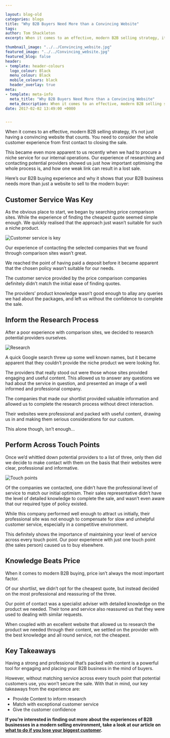 ```yaml
--- 

layout: blog-old
categories: blogs
title: "Why B2B Buyers Need More than a Convincing Website"
tags:
author: Tom Shackleton
excerpt: When it comes to an effective, modern B2B selling strategy, it’s not just having a convincing website that counts. You need to consider the whole customer experience from first contact to closing the sale.

thumbnail_image: "../../Convincing_website.jpg"
featured_image: "../../Convincing_website.jpg"
featured_blog: false
header:
- template: header-colours
  logo_colour: Black
  menu_colour: Black
  mobile_colours: black
  header_overlay: true
meta:
- template: meta-info
  meta_title: "Why B2B Buyers Need More than a Convincing Website"
  meta_description: When it comes to an effective, modern B2B selling strategy, it’s not just having a convincing website that counts. You need to consider the whole customer experience from first contact to closing the sale.
date: 2017-02-02 13:49:00 +0000


--- 
```

When it comes to an effective, modern B2B selling strategy, it’s not just having a convincing website that counts. You need to consider the whole customer experience from first contact to closing the sale.

This became even more apparent to us recently when we had to procure a niche service for our internal operations. Our experience of researching and contacting potential providers showed us just how important optimising the whole process is, and how one weak link can result in a lost sale.

Here’s our B2B buying experience and why it shows that your B2B business needs more than just a website to sell to the modern buyer:

  

Customer Service Was Key
------------------------

As the obvious place to start, we began by searching price comparison sites. While the experience of finding the cheapest quote seemed simple enough. We quickly realised that the approach just wasn’t suitable for such a niche product.

![Customer service is key](../../Customer_is_key.jpg)

Our experience of contacting the selected companies that we found through comparison sites wasn’t great.

We reached the point of having paid a deposit before it became apparent that the chosen policy wasn’t suitable for our needs.

The customer service provided by the price comparison companies definitely didn’t match the initial ease of finding quotes.

The providers’ product knowledge wasn’t good enough to allay any queries we had about the packages, and left us without the confidence to complete the sale.

  

Inform the Research Process
---------------------------

After a poor experience with comparison sites, we decided to research potential providers ourselves.

![Research](../../research.jpg)

A quick Google search threw up some well known names, but it became apparent that they couldn’t provide the niche product we were looking for.

The providers that really stood out were those whose sites provided engaging and useful content. This allowed us to answer any questions we had about the service in question, and presented an image of a well informed and professional company.

The companies that made our shortlist provided valuable information and allowed us to complete the research process without direct interaction.

Their websites were professional and packed with useful content, drawing us in and making them serious considerations for our custom.

This alone though, isn’t enough…

  

Perform Across Touch Points
---------------------------

Once we’d whittled down potential providers to a list of three, only then did we decide to make contact with them on the basis that their websites were clear, professional and informative.

![Touch points](../../touch_points.jpg)

Of the companies we contacted, one didn’t have the professional level of service to match our initial optimism. Their sales representative didn’t have the level of detailed knowledge to complete the sale, and wasn’t even aware that our required type of policy existed.

While this company performed well enough to attract us initially, their professional site was not enough to compensate for slow and unhelpful customer service, especially in a competitive environment.

This definitely shows the importance of maintaining your level of service across every touch point. Our poor experience with just one touch point (the sales person) caused us to buy elsewhere.

  

Knowledge Beats Price
---------------------

When it comes to modern B2B buying, price isn’t always the most important factor.

Of our shortlist, we didn’t opt for the cheapest quote, but instead decided on the most professional and reassuring of the three.

Our point of contact was a specialist adviser with detailed knowledge on the product we needed. Their tone and service also reassured us that they were used to dealing with similar requests.

When coupled with an excellent website that allowed us to research the product we needed through their content, we settled on the provider with the best knowledge and all round service, not the cheapest.

  

Key Takeaways
-------------

Having a strong and professional that’s packed with content is a powerful tool for engaging and placing your B2B business in the mind of buyers.

However, without matching service across every touch point that potential customers use, you won’t secure the sale. With that in mind, our key takeaways from the experience are:

*   Provide Content to inform research
*   Match with exceptional customer service
*   Give the customer confidence

**If you’re interested in finding out more about the experiences of B2B businesses in a modern selling environment, take a look at our article on** [**what to do if you lose your biggest customer**](https://www.statementagency.com/blog/2017/01/how-to-replace-lost-contracts-using-digital)**.**